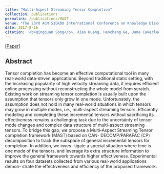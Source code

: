 ```yaml
---
title: "Multi-Aspect Streaming Tensor Completion"
collection: publications
permalink: /publications/MAST
venue: "The 23rd ACM SIGKDD International Conference on Knowledge Discovery and Data Mining. (KDD' 2017)"
date: 2017-8-16
citation: '<b>Qingquan Song</b>, Xiao Huang, Hancheng Ge, Jame Caverlee, and Xia Hu. <i>The 23rd ACM SIGKDD International Conference on Knowledge Discovery and Data Mining.</i>. <b>KDD 2017</b>.'
---
```

[[Paper]](http://song3134.github.io/files/Qingquan_KDD17.pdf) 
<!-- [[Code]](https://github.com/song3134/MAST)  -->


## Abstract
Tensor completion has become an effective computational tool in many real-world data-driven applications. Beyond traditional static setting, with the increasing popularity of high velocity streaming data, it requires efficient online processing without reconstructing the whole model from scratch. Existing work on streaming tensor completion is usually built upon the assumption that tensors only grow in one mode. Unfortunately, the assumption does not hold in many real-world situations in which tensors may grow in multiple modes, i.e., multi-aspect streaming tensors. Efficiently modeling and completing these incremental tensors without sacrificing its effectiveness remains a challenging task due to the uncertainty of tensor mode changes and complex data structure of multi-aspect streaming tensors. To bridge this gap, we propose a Multi-Aspect Streaming Tensor completion framework (MAST) based on CAN- DECOMP/PARAFAC (CP) decomposition to track the subspace of general incremental tensors for completion. In addition, we inves- tigate a special situation where time is one mode of the tensors, and leverage its extra structure information to improve the general framework towards higher effectiveness. Experimental results on four datasets collected from various real-world applications demon- strate the effectiveness and efficiency of the proposed framework.

